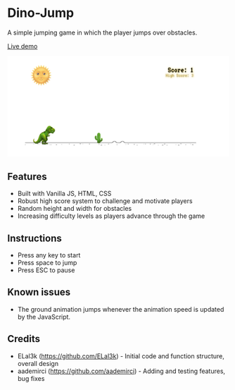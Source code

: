 # Dino-Jump

A simple jumping game in which the player jumps over obstacles.

[Live demo](https://alpolymer.github.io/Dino-Jump/)


![Screensot](/assets/screenshot.png)

## Features

- Built with Vanilla JS, HTML, CSS
- Robust high score system to challenge and motivate players
- Random height and width for obstacles
- Increasing difficulty levels as players advance through the game

## Ιnstructions

- Press any key to start
- Press space to jump
- Press ESC to pause

## Known issues

- The ground animation jumps whenever the animation speed is updated by the JavaScript.

## Credits

- ELal3k (https://github.com/ELal3k) - Initial code and function structure, overall design
- aademirci (https://github.com/aademirci) - Adding and testing features, bug fixes
